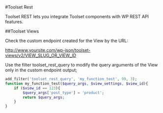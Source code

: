 #Toolset Rest

Toolset REST lets you integrate Toolset components with WP REST API features.

##Toolset Views

Check the custom endpoint created for the View by the URL:

http://www.yoursite.com/wp-json/toolset-views/v2/VIEW_SLUG_OR_VIEW_ID

Use the filter toolset_rest_query to modify the query arguments of the View only in the custom endpoint output;

```php
add_filter('toolset_rest_query', 'my_function_test', 99, 3);
function my_function_test($query_args, $view_settings, $view_id){
	if ($view_id == 123){
		$query_args['post_type'] = 'product';
		return $query_args;
	}
}
```